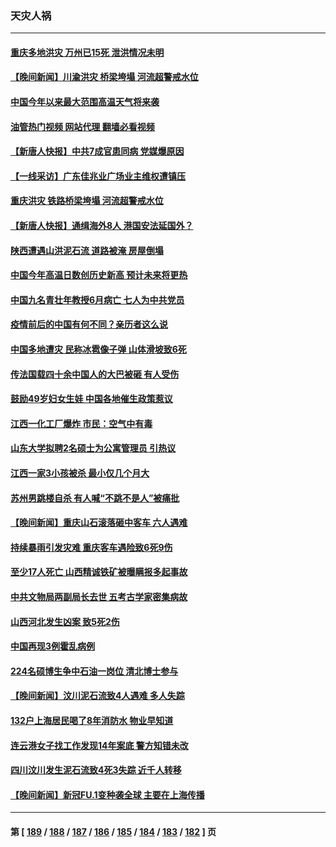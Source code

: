 ### 天灾人祸
---
#### [重庆多地洪灾 万州已15死 泄洪情况未明](../../pages/ncid280/n14028733.md?07052045) 
#### [【晚间新闻】川渝洪灾 桥梁垮塌 河流超警戒水位](../../pages/ncid280/n14028679.md?07052045) 
#### [中国今年以来最大范围高温天气将来袭](../../pages/ncid280/n14028334.md?07052045) 
#### [油管热门视频 网站代理 翻墙必看视频](http://138.2.39.72:81/youtube.html?epic-marker?07052045)
#### [【新唐人快报】中共7成官患同病 党媒爆原因](../../pages/ncid280/n14028281.md?07052045) 
#### [【一线采访】广东佳兆业广场业主维权遭镇压](../../pages/ncid280/n14028175.md?07052045) 
#### [重庆洪灾 铁路桥梁垮塌 河流超警戒水位](../../pages/ncid280/n14027834.md?07052045) 
#### [【新唐人快报】通缉海外8人 港国安法延国外？](../../pages/ncid280/n14027705.md?07052045) 
#### [陕西遭遇山洪泥石流 道路被淹 房屋倒塌](../../pages/ncid280/n14027354.md?07052045) 
#### [中国今年高温日数创历史新高 预计未来将更热](../../pages/ncid280/n14027095.md?07052045) 
#### [中国九名青壮年教授6月病亡 七人为中共党员](../../pages/ncid280/n14026966.md?07052045) 
#### [疫情前后的中国有何不同？亲历者这么说](../../pages/ncid280/n14026694.md?07052045) 
#### [中国多地遭灾 民称冰雹像子弹 山体滑坡致6死](../../pages/ncid280/n14026279.md?07052045) 
#### [传法国载四十余中国人的大巴被砸 有人受伤](../../pages/ncid280/n14026253.md?07052045) 
#### [鼓励49岁妇女生娃 中国各地催生政策惹议](../../pages/ncid280/n14026235.md?07052045) 
#### [江西一化工厂爆炸 市民：空气中有毒](../../pages/ncid280/n14026179.md?07052045) 
#### [山东大学拟聘2名硕士为公寓管理员 引热议](../../pages/ncid280/n14026174.md?07052045) 
#### [江西一家3小孩被杀 最小仅几个月大](../../pages/ncid280/n14026130.md?07052045) 
#### [苏州男跳楼自杀 有人喊“不跳不是人”被痛批](../../pages/ncid280/n14025688.md?07052045) 
#### [【晚间新闻】重庆山石滚落砸中客车 六人遇难](../../pages/ncid280/n14025587.md?07052045) 
#### [持续暴雨引发灾难 重庆客车遇险致6死9伤](../../pages/ncid280/n14025273.md?07052045) 
#### [至少17人死亡 山西精诚铁矿被曝瞒报多起事故](../../pages/ncid280/n14025228.md?07052045) 
#### [中共文物局两副局长去世 五考古学家密集病故](../../pages/ncid280/n14025104.md?07052045) 
#### [山西河北发生凶案 致5死2伤](../../pages/ncid280/n14024805.md?07052045) 
#### [中国再现3例霍乱病例](../../pages/ncid280/n14024603.md?07052045) 
#### [224名硕博生争中石油一岗位 清北博士参与](../../pages/ncid280/n14024124.md?07052045) 
#### [【晚间新闻】汶川泥石流致4人遇难 多人失踪](../../pages/ncid280/n14024078.md?07052045) 
#### [132户上海居民喝了8年消防水 物业早知道](../../pages/ncid280/n14023586.md?07052045) 
#### [连云港女子找工作发现14年案底 警方知错未改](../../pages/ncid280/n14023587.md?07052045) 
#### [四川汶川发生泥石流致4死3失踪 近千人转移](../../pages/ncid280/n14023413.md?07052045) 
#### [【晚间新闻】新冠FU.1变种袭全球 主要在上海传播](../../pages/ncid280/n14023399.md?07052045) 

---
#### 第 [ [189](./189.md?07052045) / [188](./188.md?07052045) / [187](./187.md?07052045) / [186](./186.md?07052045) / [185](./185.md?07052045) / [184](./184.md?07052045) / [183](./183.md?07052045) / [182](./182.md?07052045) ] 页
